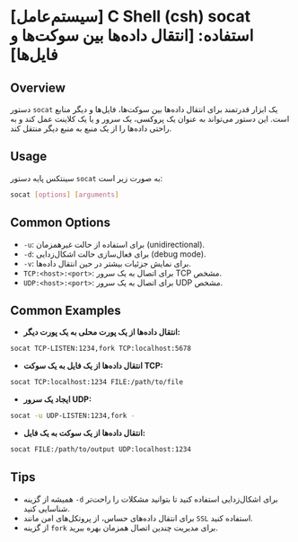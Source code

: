 # [سیستم‌عامل] C Shell (csh) socat استفاده: [انتقال داده‌ها بین سوکت‌ها و فایل‌ها]

## Overview
دستور `socat` یک ابزار قدرتمند برای انتقال داده‌ها بین سوکت‌ها، فایل‌ها و دیگر منابع است. این دستور می‌تواند به عنوان یک پروکسی، یک سرور و یا یک کلاینت عمل کند و به راحتی داده‌ها را از یک منبع به منبع دیگر منتقل کند.

## Usage
سینتکس پایه دستور `socat` به صورت زیر است:

```bash
socat [options] [arguments]
```

## Common Options
- `-u`: برای استفاده از حالت غیرهمزمان (unidirectional).
- `-d`: برای فعال‌سازی حالت اشکال‌زدایی (debug mode).
- `-v`: برای نمایش جزئیات بیشتر در حین انتقال داده‌ها.
- `TCP:<host>:<port>`: برای اتصال به یک سرور TCP مشخص.
- `UDP:<host>:<port>`: برای اتصال به یک سرور UDP مشخص.

## Common Examples
- **انتقال داده‌ها از یک پورت محلی به یک پورت دیگر:**

```bash
socat TCP-LISTEN:1234,fork TCP:localhost:5678
```

- **انتقال داده‌ها از یک فایل به یک سوکت TCP:**

```bash
socat TCP:localhost:1234 FILE:/path/to/file
```

- **ایجاد یک سرور UDP:**

```bash
socat -u UDP-LISTEN:1234,fork -
```

- **انتقال داده‌ها از یک سوکت به یک فایل:**

```bash
socat FILE:/path/to/output UDP:localhost:1234
```

## Tips
- همیشه از گزینه `-d` برای اشکال‌زدایی استفاده کنید تا بتوانید مشکلات را راحت‌تر شناسایی کنید.
- برای انتقال داده‌های حساس، از پروتکل‌های امن مانند `SSL` استفاده کنید.
- از گزینه `fork` برای مدیریت چندین اتصال همزمان بهره ببرید.